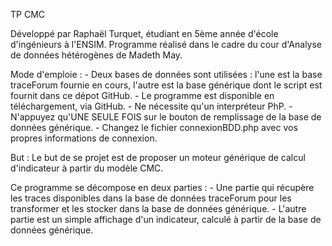 TP CMC

Développé par Raphaël Turquet, étudiant en 5ème année d'école d'ingénieurs à l'ENSIM.
Programme réalisé dans le cadre du cour d'Analyse de données hétérogènes de Madeth May.

Mode d'emploie :
	- Deux bases de données sont utilisées : l'une est la base traceForum fournie en cours, l'autre est la base générique dont le script est fournit dans ce dépot GitHub.
	- Le programme est disponible en téléchargement, via GitHub.
	- Ne nécessite qu'un interpréteur PhP.
	- N'appuyez qu'UNE SEULE FOIS sur le bouton de remplissage de la base de données générique.
	- Changez le fichier connexionBDD.php avec vos propres informations de connexion.
	
But :
Le but de se projet est de proposer un moteur générique de calcul d'indicateur à partir du modèle CMC.

Ce programme se décompose en deux parties :
	- Une partie qui récupère les traces disponibles dans la base de données traceForum pour les transformer et les stocker dans la base de données générique.
	- L'autre partie est un simple affichage d'un indicateur, calculé à partir de la base de données générique.
